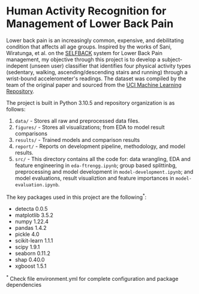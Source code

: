 # Human Activity Recognition for Management of Lower Back Pain

Lower back pain is an increasingly common, expensive, and debilitating condition that affects all age groups. Inspired by the works of Sani, Wiratunga, et al. on the [SELFBACK](https://link.springer.com/chapter/10.1007/978-3-319-61030-6_23) system for Lower Back Pain management, my objective through this project is to develop a subject-indepent (unseen user) classifier that identifies four physical activity types (sedentary, walking, ascending/descending stairs and running) through a wrist-bound accelerometer's readings. The dataset was compiled by the team of the original paper and sourced from the [UCI Machine Learning Repository](https://archive.ics.uci.edu/ml/datasets/selfBACK).


The project is built in Python 3.10.5 and repository organization is as follows:
1. `data/` - Stores all raw and preprocessed data files.
2. `figures/` - Stores all visualizations; from EDA to model result comparisons
3. `results/` - Trained models and comparison results
4. `report/` - Reports on development pipeline, methodology, and model results.
5. `src/` - This directory contains all the code for: data wrangling, EDA and feature engineering in `eda-ftrengg.ipynb`; group based splittinbg, preprocessing and model development in `model-development.ipynb`; and model evaluations, result visualiztion and feature importances in `model-evaluation.ipynb`.


The key packages used in this project are the following<sup>*</sup>:
- detecta 0.0.5
- matplotlib 3.5.2
- numpy	1.22.4
- pandas 1.4.2
- pickle 4.0
- scikit-learn 1.1.1
- scipy 1.9.1
- seaborn 0.11.2
- shap 0.40.0
- xgboost 1.5.1




<sup>*</sup> Check file environment.yml for complete configuration and package dependencies